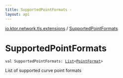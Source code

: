 ```yaml
---
title: SupportedPointFormats - 
layout: api
---
```


<div class='api-docs-breadcrumbs'><a href="index.html">io.ktor.network.tls.extensions</a> / <a href="./-supported-point-formats.html">SupportedPointFormats</a></div>

# SupportedPointFormats

<div class="signature"><code><span class="keyword">val </span><span class="identifier">SupportedPointFormats</span><span class="symbol">: </span><a href="https://kotlinlang.org/api/latest/jvm/stdlib/kotlin.collections/-list/index.html"><span class="identifier">List</span></a><span class="symbol">&lt;</span><a href="-point-format/index.html"><span class="identifier">PointFormat</span></a><span class="symbol">&gt;</span></code></div>

List of supported curve point formats

